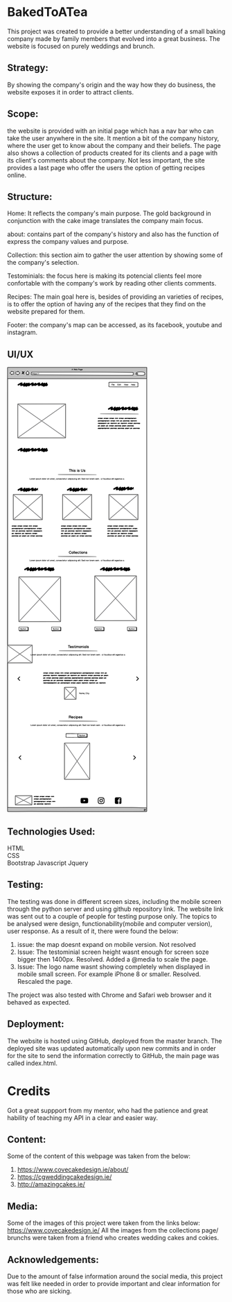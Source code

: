
# BakedToATea
This project was created to provide a better understanding of a small baking company made by family members that evolved into a great business. The website is focused on purely weddings and brunch.

## Strategy:
By showing the company's origin and the way how they do business, the website exposes it in order to attract clients. 

## Scope:

the website is provided with an initial page which has a nav bar who can take the user anywhere in the site.
It mention a bit of the company history, where the user get to know about the company and their beliefs. 
The page also shows a collection of products created for its clients and a page with its client's comments about the company.
Not less important, the site provides a last page who offer the users the option of getting recipes online.

## Structure:
Home: It reflects the company's main purpose. The gold background in conjunction with the cake image translates the company main focus.

about: contains part of the company's history and also has the function of express the company values and purpose.

Collection: this section aim to gather the user attention by showing some of the company's selection.

Testominials: the focus here is making its potencial clients feel more confortable with the company's work by reading other clients comments.

Recipes: The main goal here is, besides of providing an varieties of recipes, is to offer the option of having any of the recipes that they find on the website prepared for them.

Footer: the company's map can be accessed, as its facebook, youtube and instagram.

## UI/UX
<img src="images/readme/BakedToATeaPNG.png" style="margin: 0;">

## Technologies Used:
HTML  
CSS  
Bootstrap
Javascript
Jquery

## Testing:
The testing was done in different screen sizes, including the mobile screen through the python server and using github repository link.
The website link was sent out to a couple of people for testing purpose only. The topics to be analysed were design, functionability(mobile and computer version), user response. As a result of it, there were found the below:
1. issue: the map doesnt expand on mobile version.
    Not resolved
2. Issue: The testominial screen height wasnt enough for screen soze bigger then 1400px.
    Resolved. Added a @media to scale the page.
3. Issue: The logo name wasnt showing completely when displayed in mobile small screen. For example iPhone 8 or smaller.
    Resolved. Rescaled the page.

The project was also tested with Chrome and Safari web browser and it behaved as expected.

## Deployment:
The website is hosted using GitHub, deployed from the master branch. The deployed site was updated automatically upon new commits and in order for the site to send the information correctly to GitHub, the main page was called index.html.

# Credits
Got a great suppport from my mentor, who had the patience and great hability of teaching my API in a clear and easier way.

## Content:
Some of the content of this webpage was taken from the below:
1. https://www.covecakedesign.ie/about/
2. https://cgweddingcakedesign.ie/
3. http://amazingcakes.ie/

## Media:
Some of the images of this project were taken from the links below:
https://www.covecakedesign.ie/
All the images from the collections page/ brunchs were taken from a friend who creates wedding cakes and cokies.

## Acknowledgements:
Due to the amount of false information around the social media, this project was felt like needed in order to provide important and clear information for those who are sicking.


